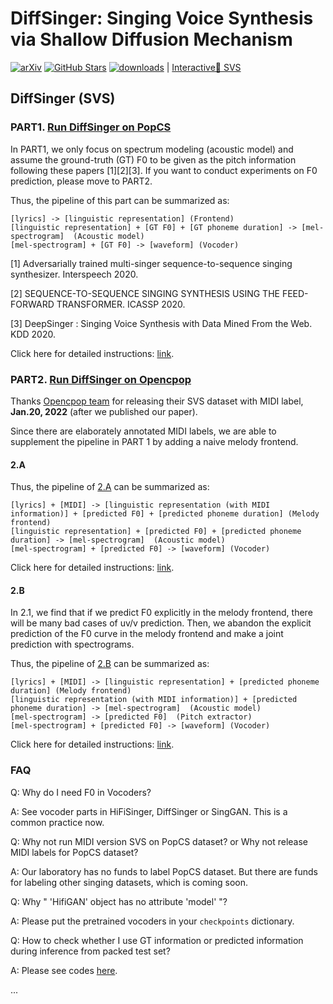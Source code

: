 # DiffSinger: Singing Voice Synthesis via Shallow Diffusion Mechanism
[![arXiv](https://img.shields.io/badge/arXiv-Paper-<COLOR>.svg)](https://arxiv.org/abs/2105.02446)
[![GitHub Stars](https://img.shields.io/github/stars/MoonInTheRiver/DiffSinger?style=social)](https://github.com/MoonInTheRiver/DiffSinger)
[![downloads](https://img.shields.io/github/downloads/MoonInTheRiver/DiffSinger/total.svg)](https://github.com/MoonInTheRiver/DiffSinger/releases)
 | [Interactive🤗 SVS](https://huggingface.co/spaces/Silentlin/DiffSinger)

## DiffSinger (SVS)

### PART1. [Run DiffSinger on PopCS](README-SVS-popcs.md)
In PART1, we only focus on spectrum modeling (acoustic model) and assume the ground-truth (GT) F0 to be given as the pitch information following these papers [1][2][3]. If you want to conduct experiments on F0 prediction, please move to PART2.

Thus, the pipeline of this part can be summarized as:

```
[lyrics] -> [linguistic representation] (Frontend)
[linguistic representation] + [GT F0] + [GT phoneme duration] -> [mel-spectrogram]  (Acoustic model)
[mel-spectrogram] + [GT F0] -> [waveform] (Vocoder)
```


[1] Adversarially trained multi-singer sequence-to-sequence singing synthesizer. Interspeech 2020.

[2] SEQUENCE-TO-SEQUENCE SINGING SYNTHESIS USING THE FEED-FORWARD TRANSFORMER. ICASSP 2020.

[3] DeepSinger : Singing Voice Synthesis with Data Mined From the Web. KDD 2020.

Click here for detailed instructions: [link](README-SVS-popcs.md).


### PART2. [Run DiffSinger on Opencpop](README-SVS-opencpop-cascade.md)
Thanks [Opencpop team](https://wenet.org.cn/opencpop/) for releasing their SVS dataset with MIDI label, **Jan.20, 2022** (after we published our paper).

Since there are elaborately annotated MIDI labels, we are able to supplement the pipeline in PART 1 by adding a naive melody frontend.

#### 2.A
Thus, the pipeline of [2.A](README-SVS-opencpop-cascade.md) can be summarized as:

```
[lyrics] + [MIDI] -> [linguistic representation (with MIDI information)] + [predicted F0] + [predicted phoneme duration] (Melody frontend)
[linguistic representation] + [predicted F0] + [predicted phoneme duration] -> [mel-spectrogram]  (Acoustic model)
[mel-spectrogram] + [predicted F0] -> [waveform] (Vocoder)
```

Click here for detailed instructions: [link](README-SVS-opencpop-cascade.md).

#### 2.B
In 2.1, we find that if we predict F0 explicitly in the melody frontend, there will be many bad cases of uv/v prediction. Then, we abandon the explicit prediction of the F0 curve in the melody frontend and make a joint prediction with spectrograms.

Thus, the pipeline of [2.B](README-SVS-opencpop-e2e.md) can be summarized as:
```
[lyrics] + [MIDI] -> [linguistic representation] + [predicted phoneme duration] (Melody frontend)
[linguistic representation (with MIDI information)] + [predicted phoneme duration] -> [mel-spectrogram]  (Acoustic model)
[mel-spectrogram] -> [predicted F0]  (Pitch extractor)
[mel-spectrogram] + [predicted F0] -> [waveform] (Vocoder)
```

Click here for detailed instructions: [link](README-SVS-opencpop-e2e.md).

### FAQ
Q: Why do I need F0 in Vocoders?

A: See vocoder parts in HiFiSinger, DiffSinger or SingGAN. This is a common practice now.

Q: Why not run MIDI version SVS on PopCS dataset? or Why not release MIDI labels for PopCS dataset?

A: Our laboratory has no funds to label PopCS dataset. But there are funds for labeling other singing datasets, which is coming soon.

Q: Why " 'HifiGAN' object has no attribute 'model' "?

A: Please put the pretrained vocoders in your `checkpoints` dictionary.

Q: How to check whether I use GT information or predicted information during inference from packed test set?

A: Please see codes [here](https://github.com/MoonInTheRiver/DiffSinger/blob/55e2f46068af6e69940a9f8f02d306c24a940cab/tasks/tts/fs2.py#L343).

...